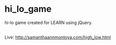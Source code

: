 # hi_lo_game
hi-lo game created for LEARN using jQuery.

</br> Live: http://samanthaannmontoya.com/high_low.html

